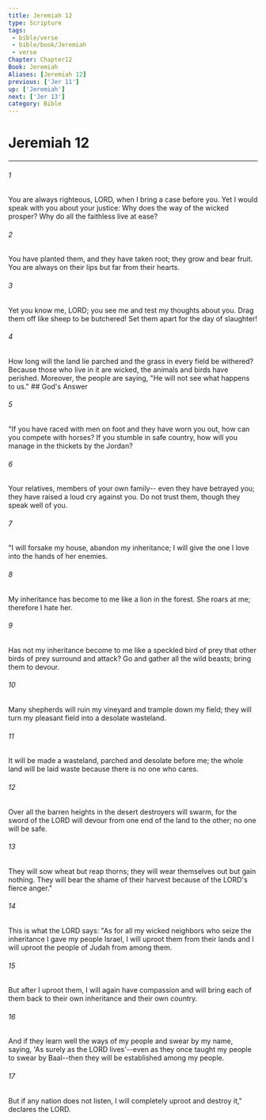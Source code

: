 ```yaml
---
title: Jeremiah 12
type: Scripture
tags:
 - bible/verse
 - bible/book/Jeremiah
 - verse
Chapter: Chapter12
Book: Jeremiah
Aliases: [Jeremiah 12]
previous: ['Jer 11']
up: ['Jeremiah']
next: ['Jer 13']
category: Bible
---
```

# Jeremiah 12

***


###### 1 
You are always righteous, LORD, when I bring a case before you. Yet I would speak with you about your justice: Why does the way of the wicked prosper? Why do all the faithless live at ease? 

###### 2 
You have planted them, and they have taken root; they grow and bear fruit. You are always on their lips but far from their hearts. 

###### 3 
Yet you know me, LORD; you see me and test my thoughts about you. Drag them off like sheep to be butchered! Set them apart for the day of slaughter! 

###### 4 
How long will the land lie parched and the grass in every field be withered? Because those who live in it are wicked, the animals and birds have perished. Moreover, the people are saying, "He will not see what happens to us." ## God's Answer 

###### 5 
"If you have raced with men on foot and they have worn you out, how can you compete with horses? If you stumble in safe country, how will you manage in the thickets by the Jordan? 

###### 6 
Your relatives, members of your own family-- even they have betrayed you; they have raised a loud cry against you. Do not trust them, though they speak well of you. 

###### 7 
"I will forsake my house, abandon my inheritance; I will give the one I love into the hands of her enemies. 

###### 8 
My inheritance has become to me like a lion in the forest. She roars at me; therefore I hate her. 

###### 9 
Has not my inheritance become to me like a speckled bird of prey that other birds of prey surround and attack? Go and gather all the wild beasts; bring them to devour. 

###### 10 
Many shepherds will ruin my vineyard and trample down my field; they will turn my pleasant field into a desolate wasteland. 

###### 11 
It will be made a wasteland, parched and desolate before me; the whole land will be laid waste because there is no one who cares. 

###### 12 
Over all the barren heights in the desert destroyers will swarm, for the sword of the LORD will devour from one end of the land to the other; no one will be safe. 

###### 13 
They will sow wheat but reap thorns; they will wear themselves out but gain nothing. They will bear the shame of their harvest because of the LORD's fierce anger." 

###### 14 
This is what the LORD says: "As for all my wicked neighbors who seize the inheritance I gave my people Israel, I will uproot them from their lands and I will uproot the people of Judah from among them. 

###### 15 
But after I uproot them, I will again have compassion and will bring each of them back to their own inheritance and their own country. 

###### 16 
And if they learn well the ways of my people and swear by my name, saying, 'As surely as the LORD lives'--even as they once taught my people to swear by Baal--then they will be established among my people. 

###### 17 
But if any nation does not listen, I will completely uproot and destroy it," declares the LORD. 

